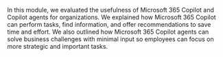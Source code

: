 In this module, we evaluated the usefulness of Microsoft 365 Copilot and Copilot agents for organizations. We explained how Microsoft 365 Copilot can perform tasks, find information, and offer recommendations to save time and effort. We also outlined how Microsoft 365 Copilot agents can solve business challenges with minimal input so employees can focus on more strategic and important tasks.